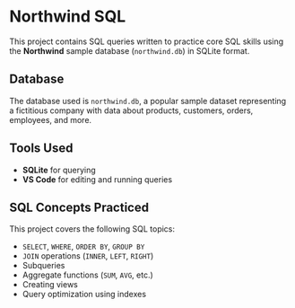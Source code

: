 # Northwind SQL

This project contains SQL queries written to practice core SQL skills using the **Northwind** sample database (`northwind.db`) in SQLite format.

## Database

The database used is `northwind.db`, a popular sample dataset representing a fictitious company with data about products, customers, orders, employees, and more.

## Tools Used

- **SQLite** for querying
- **VS Code** for editing and running queries

## SQL Concepts Practiced

This project covers the following SQL topics:

- `SELECT`, `WHERE`, `ORDER BY`, `GROUP BY`
- `JOIN` operations (`INNER`, `LEFT`, `RIGHT`)
- Subqueries
- Aggregate functions (`SUM`, `AVG`, etc.)
- Creating views
- Query optimization using indexes
